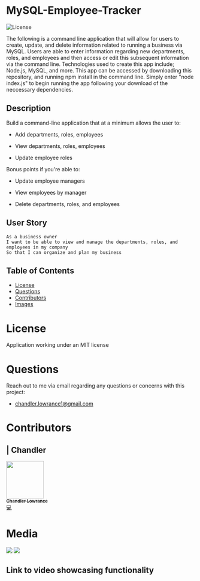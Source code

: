 # MySQL-Employee-Tracker

![License](https://img.shields.io/badge/License-MIT-blueviolet.svg)

The following is a command line application that will allow for users to create, update, and delete information related to running a business via MySQL. Users are able to enter information regarding new departments, roles, and employees and then access or edit this subsequent information via the command line. Technologies used to create this app include; Node.js, MySQL, and more. This app can be accessed by downloading this repository, and running npm install in the command line. Simply enter "node index.js" to begin running the app following your download of the neccessary dependencies.

## Description

Build a command-line application that at a minimum allows the user to:

- Add departments, roles, employees

- View departments, roles, employees

- Update employee roles

Bonus points if you're able to:

- Update employee managers

- View employees by manager

- Delete departments, roles, and employees

## User Story

```
As a business owner
I want to be able to view and manage the departments, roles, and employees in my company
So that I can organize and plan my business
```

## Table of Contents


* [License](#license)
* [Questions](#questions)
* [Contributors](#contributors)
* [Images](#images)

# License

Application working under an MIT license

# Questions

Reach out to me via email regarding any questions or concerns with this project:
- chandler.lowrance1@gmail.com


# Contributors

| Chandler
------------ 

[<img src="https://avatars0.githubusercontent.com/u/65209786?s=400&u=cb17a056cc6e4ab1216a4b19a6d190d5a6727651&v=4" width="100px;"/><br /><sub><b>Chandler Lowrance</b></sub>](https://github.com/Chandler8)<br />[💻](https://github.com/Chandler8?tab=repositories "Repositories")

# Media

![](Assets/)
![](Assets/)

Link to video showcasing functionality
- 